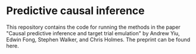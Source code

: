 # Predictive causal inference

This repository contains the code for running the methods in the paper "Causal predictive inference and target trial emulation" by Andrew Yiu, Edwin Fong, Stephen Walker, and Chris Holmes. The preprint can be found here.

